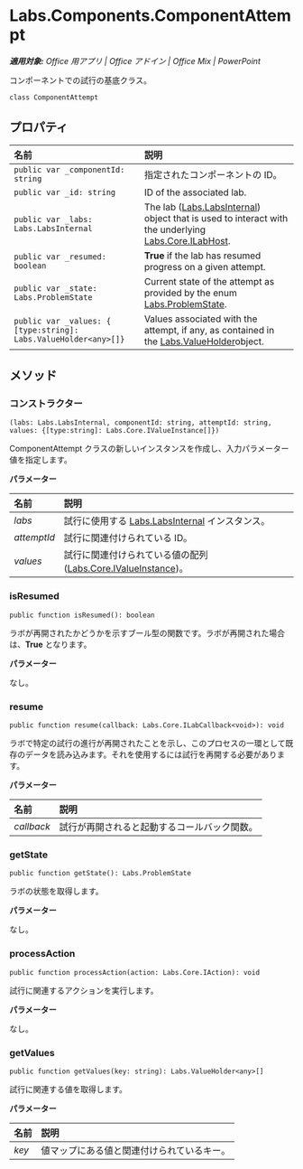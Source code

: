 
# <a name="labs.components.componentattempt"></a>Labs.Components.ComponentAttempt

 _**適用対象:** Office 用アプリ | Office アドイン | Office Mix | PowerPoint_

コンポーネントでの試行の基底クラス。

```
class ComponentAttempt
```


## <a name="properties"></a>プロパティ


|**名前**|**説明**|
|:-----|:-----|
| `public var _componentId: string`|指定されたコンポーネントの ID。|
| `public var _id: string`|ID of the associated lab.|
| `public var _labs: Labs.LabsInternal`|The lab ([Labs.LabsInternal](http://msdn.microsoft.com/library/599fb2c4-bb16-4422-84ad-10ed85a14018.aspx)) object that is used to interact with the underlying [Labs.Core.ILabHost](../../reference/office-mix/labs.core.ilabhost.md).|
| `public var _resumed: boolean`|**True** if the lab has resumed progress on a given attempt.|
| `public var _state: Labs.ProblemState`|Current state of the attempt as provided by the enum [Labs.ProblemState](../../reference/office-mix/labs.problemstate.md).|
| `public var _values: { [type:string]: Labs.ValueHolder<any>[]}`|Values associated with the attempt, if any, as contained in the [Labs.ValueHolder](../../reference/office-mix/labs.valueholder.md)object.|

## <a name="methods"></a>メソッド




### <a name="constructor"></a>コンストラクター

 `(labs: Labs.LabsInternal, componentId: string, attemptId: string, values: {[type:string]: Labs.Core.IValueInstance[]})`

ComponentAttempt クラスの新しいインスタンスを作成し、入力パラメーター値を指定します。

 **パラメーター**


|**名前**|**説明**|
|:-----|:-----|
| _labs_|試行に使用する [Labs.LabsInternal](http://msdn.microsoft.com/library/599fb2c4-bb16-4422-84ad-10ed85a14018.aspx) インスタンス。|
| _attemptId_|試行に関連付けられている ID。|
| _values_|試行に関連付けられている値の配列 ([Labs.Core.IValueInstance](../../reference/office-mix/labs.core.ivalueinstance.md))。|

### <a name="isresumed"></a>isResumed

 `public function isResumed(): boolean`

ラボが再開されたかどうかを示すブール型の関数です。ラボが再開された場合は、**True** となります。

 **パラメーター**

なし。


### <a name="resume"></a>resume

 `public function resume(callback: Labs.Core.ILabCallback<void>): void`

ラボで特定の試行の進行が再開されたことを示し、このプロセスの一環として既存のデータを読み込みます。それを使用するには試行を再開する必要があります。

 **パラメーター**


|**名前**|**説明**|
|:-----|:-----|
| _callback_|試行が再開されると起動するコールバック関数。|

### <a name="getstate"></a>getState

 `public function getState(): Labs.ProblemState`

ラボの状態を取得します。

 **パラメーター**

なし。


### <a name="processaction"></a>processAction

 `public function processAction(action: Labs.Core.IAction): void`

試行に関連するアクションを実行します。

 **パラメーター**

なし。


### <a name="getvalues"></a>getValues

 `public function getValues(key: string): Labs.ValueHolder<any>[]`

試行に関連する値を取得します。

 **パラメーター**


|**名前**|**説明**|
|:-----|:-----|
| _key_|値マップにある値と関連付けられているキー。|
